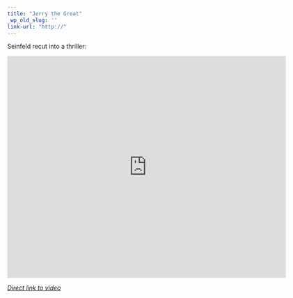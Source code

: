 ```yaml
---
title: "Jerry the Great"
_wp_old_slug: ''
link-url: "http://"
---
```

<p>Seinfeld recut into a thriller:</p>
<div align="center"><iframe title="YouTube video player" width="640" height="510" src="http://www.youtube.com/embed/Z14_-En-JTk" frameborder="0" allowfullscreen></iframe></div>
<p><em><a href="http://www.youtube.com/watch?v=Z14_-En-JTk">Direct link to video</a></em></p>
